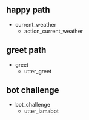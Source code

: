 ## happy path
* current_weather
  - action_current_weather

## greet path
* greet
  - utter_greet

## bot challenge
* bot_challenge
  - utter_iamabot
